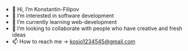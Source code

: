 - 👋 Hi, I’m Konstantin-Filipov
- 👀 I’m interested in software development
- 🌱 I’m currently learning web-development
- 💞️ I’m looking to collaborate with people who have creative and fresh ideas 
- 📫 How to reach me -> kosio1234545@gmail.com

<!---
Konstantin-Filipov/Konstantin-Filipov is a ✨ special ✨ repository because its `README.md` (this file) appears on your GitHub profile.
You can click the Preview link to take a look at your changes.
--->

